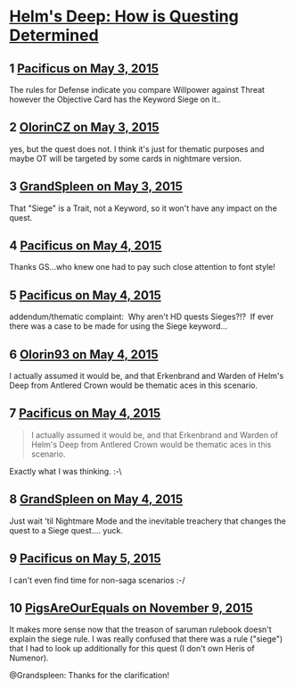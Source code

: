 # [Helm&#039;s Deep: How is Questing Determined](https://community.fantasyflightgames.com/topic/175062-helms-deep-how-is-questing-determined/)

## 1 [Pacificus on May 3, 2015](https://community.fantasyflightgames.com/topic/175062-helms-deep-how-is-questing-determined/?do=findComment&comment=1604039)

The rules for Defense indicate you compare Willpower against Threat however the Objective Card has the Keyword Siege on it..

## 2 [OlorinCZ on May 3, 2015](https://community.fantasyflightgames.com/topic/175062-helms-deep-how-is-questing-determined/?do=findComment&comment=1604088)

yes, but the quest does not. I think it's just for thematic purposes and maybe OT will be targeted by some cards in nightmare version.

## 3 [GrandSpleen on May 3, 2015](https://community.fantasyflightgames.com/topic/175062-helms-deep-how-is-questing-determined/?do=findComment&comment=1604105)

That "Siege" is a Trait, not a Keyword, so it won't have any impact on the quest.

## 4 [Pacificus on May 4, 2015](https://community.fantasyflightgames.com/topic/175062-helms-deep-how-is-questing-determined/?do=findComment&comment=1604240)

Thanks GS...who knew one had to pay such close attention to font style!

## 5 [Pacificus on May 4, 2015](https://community.fantasyflightgames.com/topic/175062-helms-deep-how-is-questing-determined/?do=findComment&comment=1604246)

addendum/thematic complaint:  Why aren't HD quests Sieges?!?  If ever there was a case to be made for using the Siege keyword...

## 6 [Olorin93 on May 4, 2015](https://community.fantasyflightgames.com/topic/175062-helms-deep-how-is-questing-determined/?do=findComment&comment=1604710)

I actually assumed it would be, and that Erkenbrand and Warden of Helm's Deep from Antlered Crown would be thematic aces in this scenario.

## 7 [Pacificus on May 4, 2015](https://community.fantasyflightgames.com/topic/175062-helms-deep-how-is-questing-determined/?do=findComment&comment=1605338)

> I actually assumed it would be, and that Erkenbrand and Warden of Helm's Deep from Antlered Crown would be thematic aces in this scenario.

Exactly what I was thinking. :-\

## 8 [GrandSpleen on May 4, 2015](https://community.fantasyflightgames.com/topic/175062-helms-deep-how-is-questing-determined/?do=findComment&comment=1605533)

Just wait 'til Nightmare Mode and the inevitable treachery that changes the quest to a Siege quest.... yuck.

## 9 [Pacificus on May 5, 2015](https://community.fantasyflightgames.com/topic/175062-helms-deep-how-is-questing-determined/?do=findComment&comment=1605998)

I can't even find time for non-saga scenarios :-/

## 10 [PigsAreOurEquals on November 9, 2015](https://community.fantasyflightgames.com/topic/175062-helms-deep-how-is-questing-determined/?do=findComment&comment=1885865)

It makes more sense now that the treason of saruman rulebook doesn't explain the siege rule. I was really confused that there was a rule ("siege") that I had to look up additionally for this quest (I don't own Heris of Numenor).  

@Grandspleen: Thanks for the clarification!

